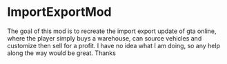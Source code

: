 # ImportExportMod

The goal of this mod is to recreate the import export update of gta online, where the player simply buys a warehouse, can source vehicles and customize then sell for a profit.
I have no idea what I am doing, so any help along the way would be great. Thanks
